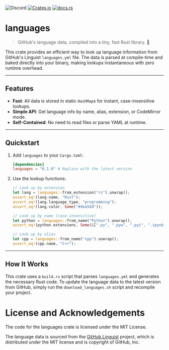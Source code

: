 ![Discord](https://img.shields.io/discord/1381424110831145070?style=flat-square&logo=rust&link=https%3A%2F%2Fdiscord.gg%2FfHmRmuBDxF)
[![Crates.io](https://img.shields.io/crates/v/languages)](https://crates.io/crates/languages)
[![docs.rs](https://img.shields.io/docsrs/languages)](https://docs.rs/languages)

# languages


> GitHub's language data, compiled into a tiny, fast Rust library. 🦀

This crate provides an efficient way to look up language information from
GitHub's Linguist `languages.yml` file. The data is parsed at compile-time and
baked directly into your binary, making lookups instantaneous with zero runtime
overhead.

-----

## Features

  - **Fast**: All data is stored in static `HashMap`s for instant, case-insensitive lookups.
  - **Simple API**: Get language info by name, alias, extension, or CodeMirror mode.
  - **Self-Contained**: No need to read files or parse YAML at runtime.

-----

## Quickstart

1.  Add `languages` to your `Cargo.toml`:

    ```toml
    [dependencies]
    languages = "0.1.0" # Replace with the latest version
    ```

2.  Use the lookup functions:

    ```rust
    // Look up by extension
    let lang = languages::from_extension("rs").unwrap();
    assert_eq!(lang.name, "Rust");
    assert_eq!(lang.language_type, "programming");
    assert_eq!(lang.color, Some("#dea584"));

    // Look up by name (case-insensitive)
    let python = languages::from_name("Python").unwrap();
    assert_eq!(python.extensions, Some(&[".py", ".pyw", ".pyi", ".ipynb"]));

    // Look up by alias
    let cpp = languages::from_name("cpp").unwrap();
    assert_eq!(cpp.name, "C++");
    ```

-----

## How It Works

This crate uses a `build.rs` script that parses `languages.yml` and generates
the necessary Rust code. To update the language data to the latest version from
GitHub, simply run the `download_languages.sh` script and recompile your
project.

# License and Acknowledgements

The code for the languages crate is licensed under the MIT License.

The language data is sourced from the [GitHub
Linguist](https://github.com/github-linguist/linguist) project, which is
distributed under the MIT license and is copyright of GitHub, Inc.
